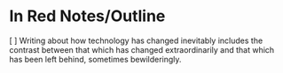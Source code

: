 # In Red Notes/Outline

[ ] Writing about how technology has changed inevitably includes the contrast between that which has changed extraordinarily and that which has been left behind, sometimes bewilderingly.

